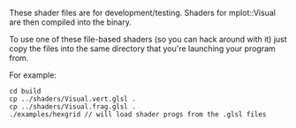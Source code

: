 These shader files are for development/testing. Shaders for
mplot::Visual are then compiled into the binary.

To use one of these file-based shaders (so you can hack around with
it) just copy the files into the same directory that you're launching
your program from.

For example:

```
cd build
cp ../shaders/Visual.vert.glsl .
cp ../shaders/Visual.frag.glsl .
./examples/hexgrid // will load shader progs from the .glsl files
```
